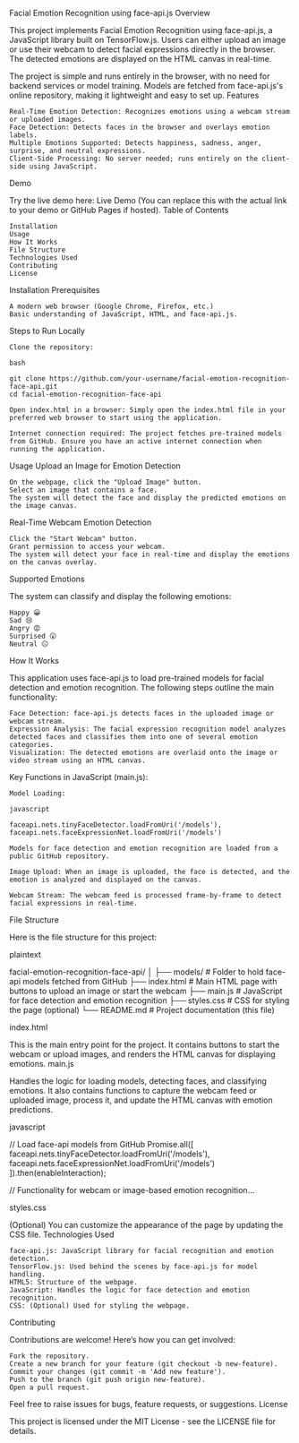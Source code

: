 Facial Emotion Recognition using face-api.js
Overview

This project implements Facial Emotion Recognition using face-api.js, a JavaScript library built on TensorFlow.js. Users can either upload an image or use their webcam to detect facial expressions directly in the browser. The detected emotions are displayed on the HTML canvas in real-time.

The project is simple and runs entirely in the browser, with no need for backend services or model training. Models are fetched from face-api.js's online repository, making it lightweight and easy to set up.
Features

    Real-Time Emotion Detection: Recognizes emotions using a webcam stream or uploaded images.
    Face Detection: Detects faces in the browser and overlays emotion labels.
    Multiple Emotions Supported: Detects happiness, sadness, anger, surprise, and neutral expressions.
    Client-Side Processing: No server needed; runs entirely on the client-side using JavaScript.

Demo

Try the live demo here: Live Demo (You can replace this with the actual link to your demo or GitHub Pages if hosted).
Table of Contents

    Installation
    Usage
    How It Works
    File Structure
    Technologies Used
    Contributing
    License

Installation
Prerequisites

    A modern web browser (Google Chrome, Firefox, etc.)
    Basic understanding of JavaScript, HTML, and face-api.js.

Steps to Run Locally

    Clone the repository:

    bash

    git clone https://github.com/your-username/facial-emotion-recognition-face-api.git
    cd facial-emotion-recognition-face-api

    Open index.html in a browser: Simply open the index.html file in your preferred web browser to start using the application.

    Internet connection required: The project fetches pre-trained models from GitHub. Ensure you have an active internet connection when running the application.

Usage
Upload an Image for Emotion Detection

    On the webpage, click the "Upload Image" button.
    Select an image that contains a face.
    The system will detect the face and display the predicted emotions on the image canvas.

Real-Time Webcam Emotion Detection

    Click the "Start Webcam" button.
    Grant permission to access your webcam.
    The system will detect your face in real-time and display the emotions on the canvas overlay.

Supported Emotions

The system can classify and display the following emotions:

    Happy 😀
    Sad 😢
    Angry 😡
    Surprised 😮
    Neutral 😐

How It Works

This application uses face-api.js to load pre-trained models for facial detection and emotion recognition. The following steps outline the main functionality:

    Face Detection: face-api.js detects faces in the uploaded image or webcam stream.
    Expression Analysis: The facial expression recognition model analyzes detected faces and classifies them into one of several emotion categories.
    Visualization: The detected emotions are overlaid onto the image or video stream using an HTML canvas.

Key Functions in JavaScript (main.js):

    Model Loading:

    javascript

    faceapi.nets.tinyFaceDetector.loadFromUri('/models'),
    faceapi.nets.faceExpressionNet.loadFromUri('/models')

    Models for face detection and emotion recognition are loaded from a public GitHub repository.

    Image Upload: When an image is uploaded, the face is detected, and the emotion is analyzed and displayed on the canvas.

    Webcam Stream: The webcam feed is processed frame-by-frame to detect facial expressions in real-time.

File Structure

Here is the file structure for this project:

plaintext

facial-emotion-recognition-face-api/
│
├── models/                     # Folder to hold face-api models fetched from GitHub
├── index.html                   # Main HTML page with buttons to upload an image or start the webcam
├── main.js                      # JavaScript for face detection and emotion recognition
├── styles.css                   # CSS for styling the page (optional)
└── README.md                    # Project documentation (this file)

index.html

This is the main entry point for the project. It contains buttons to start the webcam or upload images, and renders the HTML canvas for displaying emotions.
main.js

Handles the logic for loading models, detecting faces, and classifying emotions. It also contains functions to capture the webcam feed or uploaded image, process it, and update the HTML canvas with emotion predictions.

javascript

// Load face-api models from GitHub
Promise.all([
  faceapi.nets.tinyFaceDetector.loadFromUri('/models'),
  faceapi.nets.faceExpressionNet.loadFromUri('/models')
]).then(enableInteraction);

// Functionality for webcam or image-based emotion recognition...

styles.css

(Optional) You can customize the appearance of the page by updating the CSS file.
Technologies Used

    face-api.js: JavaScript library for facial recognition and emotion detection.
    TensorFlow.js: Used behind the scenes by face-api.js for model handling.
    HTML5: Structure of the webpage.
    JavaScript: Handles the logic for face detection and emotion recognition.
    CSS: (Optional) Used for styling the webpage.

Contributing

Contributions are welcome! Here’s how you can get involved:

    Fork the repository.
    Create a new branch for your feature (git checkout -b new-feature).
    Commit your changes (git commit -m 'Add new feature').
    Push to the branch (git push origin new-feature).
    Open a pull request.

Feel free to raise issues for bugs, feature requests, or suggestions.
License

This project is licensed under the MIT License - see the LICENSE file for details.
